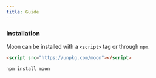 ```yaml
---
title: Guide
---
```


### Installation

Moon can be installed with a `<script>` tag or through `npm`.

```html
<script src="https://unpkg.com/moon"></script>
```

```sh
npm install moon
```

